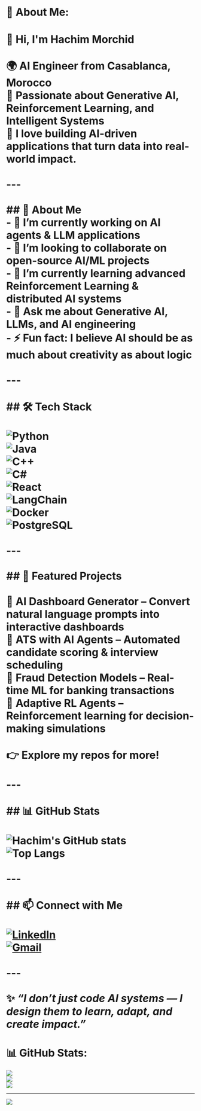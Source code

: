 # 💫 About Me:
# 👋 Hi, I'm Hachim Morchid  <br><br>🌍 AI Engineer from Casablanca, Morocco  <br>🤖 Passionate about **Generative AI, Reinforcement Learning, and Intelligent Systems**  <br>🚀 I love building AI-driven applications that turn data into real-world impact.  <br><br>---<br><br>## 💫 About Me  <br>- 🔭 I’m currently working on **AI agents & LLM applications**  <br>- 🤝 I’m looking to collaborate on **open-source AI/ML projects**  <br>- 🌱 I’m currently learning **advanced Reinforcement Learning & distributed AI systems**  <br>- 💬 Ask me about **Generative AI, LLMs, and AI engineering**  <br>- ⚡ Fun fact: I believe AI should be as much about creativity as about logic  <br><br>---<br><br>## 🛠️ Tech Stack  <br><br>![Python](https://img.shields.io/badge/Python-3776AB?style=for-the-badge&logo=python&logoColor=white)  <br>![Java](https://img.shields.io/badge/Java-007396?style=for-the-badge&logo=java&logoColor=white)  <br>![C++](https://img.shields.io/badge/C++-00599C?style=for-the-badge&logo=cplusplus&logoColor=white)  <br>![C#](https://img.shields.io/badge/C%23-239120?style=for-the-badge&logo=c-sharp&logoColor=white)  <br>![React](https://img.shields.io/badge/React-20232A?style=for-the-badge&logo=react&logoColor=61DAFB)  <br>![LangChain](https://img.shields.io/badge/LangChain-121212?style=for-the-badge&logo=chainlink&logoColor=white)  <br>![Docker](https://img.shields.io/badge/Docker-2496ED?style=for-the-badge&logo=docker&logoColor=white)  <br>![PostgreSQL](https://img.shields.io/badge/PostgreSQL-316192?style=for-the-badge&logo=postgresql&logoColor=white)  <br><br>---<br><br>## 🚀 Featured Projects  <br><br>🔹 **AI Dashboard Generator** – Convert natural language prompts into interactive dashboards  <br>🔹 **ATS with AI Agents** – Automated candidate scoring & interview scheduling  <br>🔹 **Fraud Detection Models** – Real-time ML for banking transactions  <br>🔹 **Adaptive RL Agents** – Reinforcement learning for decision-making simulations  <br><br>👉 Explore my repos for more!  <br><br>---<br><br>## 📊 GitHub Stats  <br><br>![Hachim's GitHub stats](https://github-readme-stats.vercel.app/api?username=your-username&show_icons=true&theme=radical)  <br>![Top Langs](https://github-readme-stats.vercel.app/api/top-langs/?username=your-username&layout=compact&theme=radical)  <br><br>---<br><br>## 📫 Connect with Me  <br><br>[![LinkedIn](https://img.shields.io/badge/LinkedIn-Hachim%20Morchid-0A66C2?style=for-the-badge&logo=linkedin&logoColor=white)](https://www.linkedin.com/in/hachim-morchid-119b01254)  <br>[![Gmail](https://img.shields.io/badge/Email-hmorchid738%40gmail.com-D14836?style=for-the-badge&logo=gmail&logoColor=white)](mailto:hmorchid738@gmail.com)  <br><br>---<br><br>✨ *“I don’t just code AI systems — I design them to learn, adapt, and create impact.”*  <br>

# 📊 GitHub Stats:
![](https://github-readme-stats.vercel.app/api?username=hachim001&theme=dark&hide_border=false&include_all_commits=false&count_private=false)<br/>
![](https://nirzak-streak-stats.vercel.app/?user=hachim001&theme=dark&hide_border=false)<br/>
![](https://github-readme-stats.vercel.app/api/top-langs/?username=hachim001&theme=dark&hide_border=false&include_all_commits=false&count_private=false&layout=compact)

---
[![](https://visitcount.itsvg.in/api?id=hachim001&icon=0&color=0)](https://visitcount.itsvg.in)

<!-- Proudly created with GPRM ( https://gprm.itsvg.in ) -->
